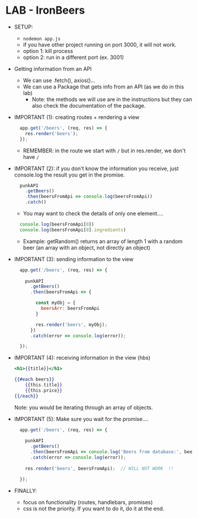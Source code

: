 

# LAB - IronBeers

<!-- 

Concepts: 
- API (we will interact through an npm package)
- Handlebars
- Promises

-->


- SETUP:
  - `nodemon app.js`
  - if you have other project running on port 3000, it will not work.
  - option 1: kill process
  - option 2: run in a different port (ex. 3001)




- Getting information from an API
  - We can use .fetch(), axios()...
  - We can use a Package that gets info from an API (as we do in this lab)
    - Note: the methods we will use are in the instructions but they can also check the documentation of the package.





- IMPORTANT (1): creating routes + rendering a view

  ```js
    app.get('/beers', (req, res) => {
      res.render('beers');
    });
  ```

  - REMEMBER: in the route we start with `/` but in res.render, we don't have `/`


- IMPORTANT (2): if you don't know the information you receive, just console.log the result you get in the promise.


  ```js
    punkAPI
      .getBeers()
      .then(beersFromApi => console.log(beersFromApi))
      .catch()
  ```

  - You may want to check the details of only one element....

  ```js
    console.log(beersFromApi[0])
    console.log(beersFromApi[0].ingredients)
  ```

  - Example: getRandom() returns an array of length 1 with a random beer (an array with an object, not directly an object)
    


- IMPORTANT (3): sending information to the view

  ```js
    app.get('/beers', (req, res) => {
      
      punkAPI
        .getBeers()
        .then(beersFromApi => {

          const myObj = {
            beersArr: beersFromApi
          }

          res.render('beers', myObj);
        })
        .catch(error => console.log(error));

    });
  ```

- IMPORTANT (4): receiving information in the view (hbs)

  ```hbs
  <h1>{{title}}</h1>

  {{#each beers}}
      {{this.title}}
      {{this.price}}
  {{/each}}
  ```

  Note: you would be iterating through an array of objects.


- IMPORTANT (5): Make sure you wait for the promise....

  ```js
    app.get('/beers', (req, res) => {
      
      punkAPI
        .getBeers()
        .then(beersFromApi => console.log('Beers from database:', beersFromApi))
        .catch(error => console.log(error));
      
      res.render('beers', beersFromApi);  // WILL NOT WORK  !!

    });
  ```



- FINALLY: 
  - focus on functionality (routes, handlebars, promises)
  - css is not the priority. If you want to do it, do it at the end.
